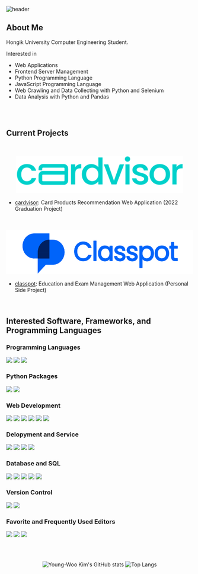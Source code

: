 ![header](https://capsule-render.vercel.app/api?type=waving&color=gradient&customColorList=30&height=300&section=header&text=NeckyKim&fontSize=60)

## About Me
Hongik University Computer Engineering Student.

Interested in
- Web Applications
- Frontend Server Management
- Python Programming Language
- JavaScript Programming Language
- Web Crawling and Data Collecting with Python and Selenium
- Data Analysis with Python and Pandas

<br/><br/>



## Current Projects
<br/>
<p align="center"><img src="./cardvisor.png" height="100"></p>

- [cardvisor](https://github.com/Neckykim/cardvisor): Card Products Recommendation Web Application (2022 Graduation Project)<br/><br/><br/>

<p align="center"><img src="./classpot.png" height="120"></p>

- [classpot](https://github.com/Neckykim/Classpot): Education and Exam Management Web Application (Personal Side Project)<br/><br/><br/>



## Interested Software, Frameworks, and Programming Languages

### Programming Languages
<img src="https://img.shields.io/badge/C-A8B9CC?style=flat-square&logo=C&logoColor=black"/> <img src="https://img.shields.io/badge/Python-3776AB?style=flat-square&logo=Python&logoColor=white"/> <img src="https://img.shields.io/badge/JavaScript-F7DF1E?style=flat-square&logo=JavaScript&logoColor=black"/>

### Python Packages
<img src="https://img.shields.io/badge/Selenium-43B02A?style=flat-square&logo=Selenium&logoColor=white"/> <img src="https://img.shields.io/badge/Pandas-150458?style=flat-square&logo=pandas&logoColor=white"/>

### Web Development
<img src="https://img.shields.io/badge/HTML-E34F26?style=flat-square&logo=HTML5&logoColor=white"/> <img src="https://img.shields.io/badge/CSS-1572B6?style=flat-square&logo=CSS3&logoColor=white"/> <img src="https://img.shields.io/badge/JavaScript-F7DF1E?style=flat-square&logo=JavaScript&logoColor=black"/> <img src="https://img.shields.io/badge/npm-CB3837?style=flat-square&logo=npm&logoColor=black"/> <img src="https://img.shields.io/badge/React-61DAFB?style=flat-square&logo=React&logoColor=black"/> <img src="https://img.shields.io/badge/Firebase-FFCA28?style=flat-square&logo=Firebase&logoColor=black"/>

### Delopyment and Service
<img src="https://img.shields.io/badge/Netlify-00C7B7?style=flat-square&logo=Netlify&logoColor=white"/> <img src="https://img.shields.io/badge/NGINX-009639?style=flat-square&logo=NGINX&logoColor=white"/> <img src="https://img.shields.io/badge/Amazon EC2-FF9900?style=flat-square&logo=Amazon EC2&logoColor=white"/> <img src="https://img.shields.io/badge/Amazon Route 53-634E90?style=flat-square&logo=Amazon AWS&logoColor=white"/>

### Database and SQL
<img src="https://img.shields.io/badge/MySQL-4479A1?style=flat-square&logo=MySQL&logoColor=white"/> <img src="https://img.shields.io/badge/MariaDB-003545?style=flat-square&logo=MariaDB&logoColor=white"/> <img src="https://img.shields.io/badge/MongoDB-47A248?style=flat-square&logo=MongoDB&logoColor=white"/> <img src="https://img.shields.io/badge/Amazon RDS-527FFF?style=flat-square&logo=Amazon RDS&logoColor=white"/> <img src="https://img.shields.io/badge/Firestore-FFCA28?style=flat-square&logo=Firebase&logoColor=black"/>

### Version Control
<img src="https://img.shields.io/badge/Git-F05032?style=flat-square&logo=Git&logoColor=white"/> <img src="https://img.shields.io/badge/GitHub-181717?style=flat-square&logo=GitHub&logoColor=white"/>

### Favorite and Frequently Used Editors
<img src="https://img.shields.io/badge/Visual Studio Code-007ACC?style=flat-square&logo=Visual Studio Code&logoColor=white"/> <img src="https://img.shields.io/badge/DataGrip-000000?style=flat-square&logo=DataGrip&logoColor=white"/> <img src="https://img.shields.io/badge/Windows Terminal-4D4D4D?style=flat-square&logo=Windows Terminal&logoColor=white"/>

<br/><br/>



<div align="center">

![Young-Woo Kim's GitHub stats](https://github-readme-stats.vercel.app/api?username=NeckyKim&show_icons=false&theme=default&line_height=20)
![Top Langs](https://github-readme-stats.vercel.app/api/top-langs/?username=NeckyKim&theme=default&layout=compact)

</div>
